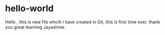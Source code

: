 # hello-world
Hello , this is new file whcih i have created in Git, this is first time ever. 
thank you
great learning
Jayashree
